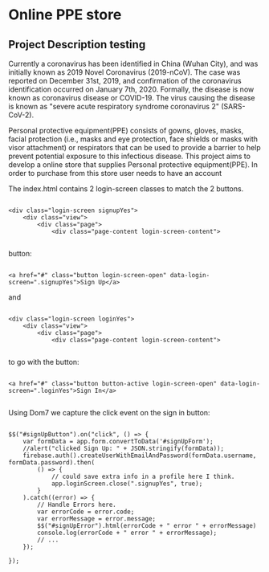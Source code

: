 # Online PPE store

## Project Description testing

Currently a coronavirus has been identified in China (Wuhan City), and was initially known as 2019 Novel Coronavirus (2019-nCoV). The case was reported on December 31st, 2019, and confirmation of the coronavirus identification occurred on January 7th, 2020. Formally, the disease is now known as coronavirus disease or COVID-19. The virus causing the disease is known as "severe acute respiratory syndrome coronavirus 2" (SARS-CoV-2).

Personal protective equipment(PPE) consists of gowns, gloves, masks, facial protection (i.e., masks and eye protection, face shields or masks with visor attachment) or respirators that can be used to provide a barrier to help prevent potential exposure to this infectious disease. This project aims to develop a online store that supplies Personal protective equipment(PPE). In order to purchase from this store user needs to have an account

The index.html contains 2 login-screen classes to match the 2 buttons.

```

<div class="login-screen signupYes">
    <div class="view">
        <div class="page">
            <div class="page-content login-screen-content">


```

button:

```

<a href="#" class="button login-screen-open" data-login-screen=".signupYes">Sign Up</a>

```

and

```

<div class="login-screen loginYes">
    <div class="view">
        <div class="page">
            <div class="page-content login-screen-content">


```

to go with the button:

```

<a href="#" class="button button-active login-screen-open" data-login-screen=".loginYes">Sign In</a>


```

Using Dom7 we capture the click event on the sign in button:

```

$$("#signUpButton").on("click", () => {
    var formData = app.form.convertToData('#signUpForm');
    //alert("clicked Sign Up: " + JSON.stringify(formData));
    firebase.auth().createUserWithEmailAndPassword(formData.username, formData.password).then(
        () => {
            // could save extra info in a profile here I think.
            app.loginScreen.close(".signupYes", true);
        }
    ).catch((error) => {
        // Handle Errors here.
        var errorCode = error.code;
        var errorMessage = error.message;
        $$("#signUpError").html(errorCode + " error " + errorMessage)
        console.log(errorCode + " error " + errorMessage);
        // ...
    });

});


```
